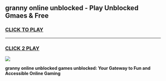 
## granny online unblocked - Play Unblocked Gmaes & Free
<h3>
<a href="https://news.freeplayer.one?title=granny_online_unblocked&ref=16F">CLICK TO PLAY</a></h3>
<hr>

<h3>
<a href="https://news.freeplayer.one?title=granny_online_unblocked&ref=16F">CLICK 2 PLAY</a>
  
</h3>

<a href="https://news.freeplayer.one?title=granny_online_unblocked&ref=16F/"><img src="https://clearcache.store/games.png"></a>


**granny online unblocked games unblocked: Your Gateway to Fun and Accessible Online Gaming**
